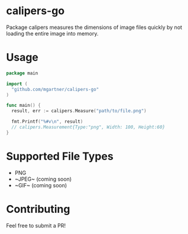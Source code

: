 # calipers-go

Package calipers measures the dimensions of image files
quickly by not loading the entire image into memory.

# Usage

```go
package main

import (
  "github.com/mgartner/calipers-go"
)

func main() {
  result, err := calipers.Measure("path/to/file.png")

  fmt.Printf("%#v\n", result)
  // calipers.Measurement{Type:"png", Width: 100, Height:60}
}
```

# Supported File Types

* PNG
* ~JPEG~ (coming soon)
* ~GIF~ (coming soon)

# Contributing

Feel free to submit a PR!
